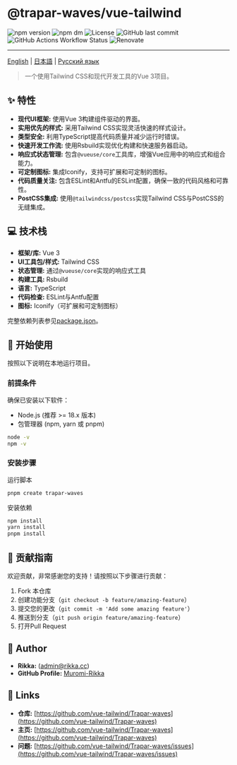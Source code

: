 # @trapar-waves/vue-tailwind

![npm version](https://img.shields.io/npm/v/@trapar-waves/vue-tailwind)
![npm dm](https://img.shields.io/npm/dm/@trapar-waves/vue-tailwind)
![License](https://img.shields.io/github/license/Trapar-waves/vue-tailwind)
![GitHub last commit](https://img.shields.io/github/last-commit/Trapar-waves/vue-tailwind)
![GitHub Actions Workflow Status](https://img.shields.io/github/actions/workflow/status/Trapar-waves/vue-tailwind/release.yml)
![Renovate](https://img.shields.io/badge/renovate-enabled-blue)

---

[English](../README.md) | [日本語](/readme/README-JP.md) | [Русский язык](/readme/README-RU.md)

> 一个使用Tailwind CSS和现代开发工具的Vue 3项目。

## ✨ 特性

- **现代UI框架:** 使用Vue 3构建组件驱动的界面。
- **实用优先的样式:** 采用Tailwind CSS实现灵活快速的样式设计。
- **类型安全:** 利用TypeScript提高代码质量并减少运行时错误。
- **快速开发工作流:** 使用Rsbuild实现优化构建和快速服务器启动。
- **响应式状态管理:** 包含`@vueuse/core`工具库，增强Vue应用中的响应式和组合能力。
- **可定制图标:** 集成Iconify，支持可扩展和可定制的图标。
- **代码质量关注:** 包含ESLint和Antfu的ESLint配置，确保一致的代码风格和可靠性。
- **PostCSS集成:** 使用`@tailwindcss/postcss`实现Tailwind CSS与PostCSS的无缝集成。

## 💻 技术栈

- **框架/库:** Vue 3
- **UI工具包/样式:** Tailwind CSS
- **状态管理:** 通过`@vueuse/core`实现的响应式工具
- **构建工具:** Rsbuild
- **语言:** TypeScript
- **代码检查:** ESLint与Antfu配置
- **图标:** Iconify（可扩展和可定制图标）

完整依赖列表参见[package.json](package.json)。

## 🚀 开始使用

按照以下说明在本地运行项目。

### 前提条件

确保已安装以下软件：

- Node.js (推荐 >= 18.x 版本)
- 包管理器 (npm, yarn 或 pnpm)

```bash
node -v
npm -v
```

### 安装步骤

运行脚本

```bash
pnpm create trapar-waves
```

安装依赖

```bash
npm install
yarn install
pnpm install
```

## 🤝 贡献指南

欢迎贡献，非常感谢您的支持！请按照以下步骤进行贡献：

1. Fork 本仓库
2. 创建功能分支（`git checkout -b feature/amazing-feature`）
3. 提交您的更改（`git commit -m 'Add some amazing feature'`）
4. 推送到分支（`git push origin feature/amazing-feature`）
5. 打开Pull Request

## 👤 Author

- **Rikka:** (admin@rikka.cc)
- **GitHub Profile:** [Muromi-Rikka](https://github.com/Muromi-Rikka)

## 🔗 Links

- **仓库:** [https://github.com/vue-tailwind/Trapar-waves](https://github.com/vue-tailwind/Trapar-waves)
- **主页:** [https://github.com/vue-tailwind/Trapar-waves](https://github.com/vue-tailwind/Trapar-waves)
- **问题:** [https://github.com/vue-tailwind/Trapar-waves/issues](https://github.com/vue-tailwind/Trapar-waves/issues)
